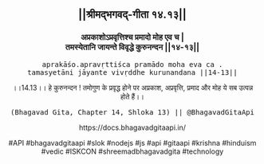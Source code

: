 <center><h2>||श्रीमद्‍भगवद्‍-गीता १४.१३||</h2>
<h3>अप्रकाशोऽप्रवृत्तिश्च प्रमादो मोह एव च |<br/>तमस्येतानि जायन्ते विवृद्धे कुरुनन्दन ||१४-१३||</h3>
<pre>aprakāśo.apravṛttiśca pramādo moha eva ca .<br/>tamasyetāni jāyante vivṛddhe kurunandana ||14-13||</pre>
<p>।।14.13।। हे कुरुनन्दन ! तमोगुण के प्रवृद्ध होने पर अप्रकाश, अप्रवृत्ति, प्रमाद और मोह ये सब उत्पन्न होते हैं।।</p>
<pre>(Bhagavad Gita, Chapter 14, Shloka 13) || @BhagavadGitaApi</pre><p>https://docs.bhagavadgitaapi.in/</p><p>#API #bhagavadgitaapi #slok #nodejs #js #api #gitaapi #krishna #hinduism #vedic #ISKCON #shreemadbhagavadgita #technology</p></center>